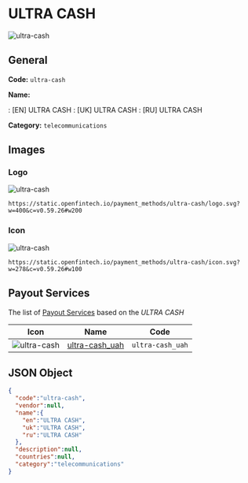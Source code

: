 
# ULTRA CASH 
![ultra-cash](https://static.openfintech.io/payment_methods/ultra-cash/logo.svg?w=400&c=v0.59.26#w200)  

## General 
**Code:** `ultra-cash` 
 
**Name:** 
 
:	[EN] ULTRA CASH 
:	[UK] ULTRA CASH 
:	[RU] ULTRA CASH 
 
**Category:** `telecommunications` 
 

## Images 

### Logo 
![ultra-cash](https://static.openfintech.io/payment_methods/ultra-cash/logo.svg?w=400&c=v0.59.26#w200)  

```
https://static.openfintech.io/payment_methods/ultra-cash/logo.svg?w=400&c=v0.59.26#w200
```  

### Icon 
![ultra-cash](https://static.openfintech.io/payment_methods/ultra-cash/icon.svg?w=278&c=v0.59.26#w100)  

```
https://static.openfintech.io/payment_methods/ultra-cash/icon.svg?w=278&c=v0.59.26#w100
```  

## Payout Services 
 
The list of [Payout Services](/payout-services/) based on the _ULTRA CASH_ 

|Icon|Name|Code| 
|:---:|:---:|:---:| 
|![ultra-cash](https://static.openfintech.io/payout_methods/ultra-cash/icon.png?w=278&c=v0.59.26#w40) |[ultra-cash_uah](/payout-services/ultra-cash_uah/)|`ultra-cash_uah`| 
 

## JSON Object 

```json
{
  "code":"ultra-cash",
  "vendor":null,
  "name":{
    "en":"ULTRA CASH",
    "uk":"ULTRA CASH",
    "ru":"ULTRA CASH"
  },
  "description":null,
  "countries":null,
  "category":"telecommunications"
}
```  
